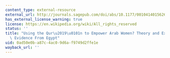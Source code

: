 ```yaml
---
content_type: external-resource
external_url: http://journals.sagepub.com/doi/abs/10.1177/0010414015626452
has_external_license_warning: true
license: https://en.wikipedia.org/wiki/All_rights_reserved
status: ''
title: "Using the Qur\u2019\u0101n to Empower Arab Women? Theory and Experimental\
  \ Evidence From Egypt"
uid: 0ad50e0b-a87c-4ac0-9d6a-f9749d2ffe1e
wayback_url: ''
---
```

